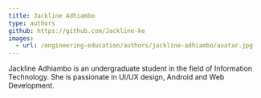 ```yaml
---
title: Jackline Adhiambo
type: authors
github: https://github.com/Jackline-ke
images:
  - url: /engineering-education/authors/jackline-adhiambo/avatar.jpg 
---
```

Jackline Adhiambo is an undergraduate student in the field of Information Technology. She is passionate in UI/UX design, Android and Web Development.
